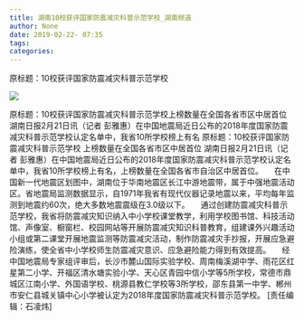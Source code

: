 ```yaml
---
title: 湖南10校获评国家防震减灾科普示范学校_湖南频道
author: None
date: 2019-02-22- 07:35
tags: 
categories: 
---
```

原标题：10校获评国家防震减灾科普示范学校
<!-- more -->
                
<img align="center" border="0" src="http://p2.ifengimg.com/a/2016/0810/204c433878d5cf9size1_w16_h16.png" />
                
            
原标题：10校获评国家防震减灾科普示范学校上榜数量在全国各省市区中居首位湖南日报2月21日讯（记者 彭雅惠）在中国地震局近日公布的2018年度国家防震减灾科普示范学校认定名单中，我省10所学校榜上有名
原标题：10校获评国家防震减灾科普示范学校
上榜数量在全国各省市区中居首位
湖南日报2月21日讯（记者 彭雅惠）在中国地震局近日公布的2018年度国家防震减灾科普示范学校认定名单中，我省10所学校榜上有名，上榜数量在全国各省市自治区中居首位。    
在中国新一代地震区划图中，湖南位于华南地震区长江中游地震带，属于中强地震活动区。省地震局监测数据显示，自1971年我省有现代仪器记录地震以来，平均每年监测到地震约60次，绝大多数地震震级在3.0级以下。    
通过创建防震减灾科普示范学校，我省将防震减灾知识纳入中小学校课堂教学，利用学校图书馆、科技活动馆、声像室、橱窗栏、校园网站等开展防震减灾知识科普教育，组建课外兴趣活动小组或第二课堂开展地震监测等防震减灾活动，制作防震减灾手抄报，开展应急避险演练，使全省中小学校师生防震减灾意识、应急避险能力得到有效提高。    
经中国地震局专家组评审后，长沙市麓山国际实验学校、周南梅溪湖中学、雨花区红星第二小学、开福区清水塘实验小学、天心区青园中信小学等5所学校，常德市鼎城区江南小学、外国语学校、桃源县教仁学校等3所学校，邵东县第一中学、郴州市安仁县城关镇中心小学被认定为2018年度国家防震减灾科普示范学校。
[责任编辑：石凌炜]
            
